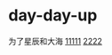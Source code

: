 # day-day-up
为了星辰和大海
<a href="java-core,md">11111<a/>
[2222](https://github.com/idea676995/day-day-up/blob/main/java/java-core.md)
